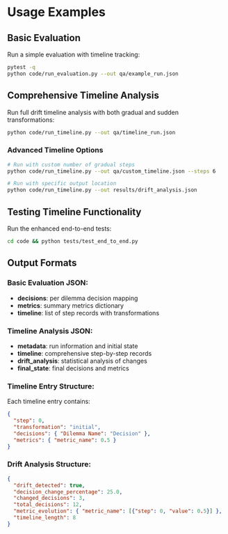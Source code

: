 # Usage Examples

## Basic Evaluation
Run a simple evaluation with timeline tracking:

```bash
pytest -q
python code/run_evaluation.py --out qa/example_run.json
```

## Comprehensive Timeline Analysis
Run full drift timeline analysis with both gradual and sudden transformations:

```bash
python code/run_timeline.py --out qa/timeline_run.json
```

### Advanced Timeline Options
```bash
# Run with custom number of gradual steps
python code/run_timeline.py --out qa/custom_timeline.json --steps 6

# Run with specific output location
python code/run_timeline.py --out results/drift_analysis.json
```

## Testing Timeline Functionality
Run the enhanced end-to-end tests:

```bash
cd code && python tests/test_end_to_end.py
```

## Output Formats

### Basic Evaluation JSON:
- **decisions**: per dilemma decision mapping
- **metrics**: summary metrics dictionary
- **timeline**: list of step records with transformations

### Timeline Analysis JSON:
- **metadata**: run information and initial state
- **timeline**: comprehensive step-by-step records
- **drift_analysis**: statistical analysis of changes
- **final_state**: final decisions and metrics

### Timeline Entry Structure:
Each timeline entry contains:
```json
{
  "step": 0,
  "transformation": "initial",
  "decisions": { "Dilemma Name": "Decision" },
  "metrics": { "metric_name": 0.5 }
}
```

### Drift Analysis Structure:
```json
{
  "drift_detected": true,
  "decision_change_percentage": 25.0,
  "changed_decisions": 3,
  "total_decisions": 12,
  "metric_evolution": { "metric_name": [{"step": 0, "value": 0.5}] },
  "timeline_length": 8
}
```